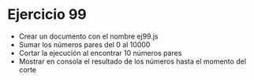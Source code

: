 # Ejercicio 99

* Crear un documento con el nombre ej99.js
* Sumar los números pares del 0 al 10000
* Cortar la ejecución al encontrar 10 números pares
* Mostrar en consola el resultado de los números hasta el momento del corte

